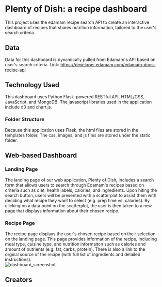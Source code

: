 # Plenty of Dish: a recipe dashboard
This project uses the edamam recipe search API to create an interactive dashboard of recipes that shares nutrition information, tailored to the user's search criteria. 
## Data
Data for this dashboard is dynamically pulled from Edamam's API based on user's search criteria.
Link: https://developer.edamam.com/edamam-docs-recipe-api 
## Technology Used
This dashboard uses Python Flask–powered RESTful API, HTML/CSS, JavaScript, and MongoDB. 
The javascript libraries used in the application include d3 and chart.js.
### Folder Structure
Because this application uses Flask, the html files are stored in the templates folder. The css, images, and js files are stored under the static folder. 
## Web-based Dashboard
### Landing Page
The landing page of our web application, Plenty of Dish, includes a search form that allows users to search through Edamam's recipes based on criteria such as diet, health labels, calories, and ingredients. Upon hiting the search button, users will be presented with a scatterplot to assist them with deciding what recipe they want to select (e.g. prep time vs. calories). By clicking on a data point on the scatterplot, the user is then taken to a new page that displays information about their chosen recipe.
### Recipe Page
The recipe page displays the user's chosen recipe based on their selection on the landing page. This page provides information of the recipe, including meal type, cuisine type, and nutrition informaiton such as calories and amount of nutrients (e.g. fat, carbs, protein). There is also a link to the orginal source of the recipe (with full list of ingredients and detailed instructions).  
![dashboard_screenshot](Images/example.png)
## Creators
